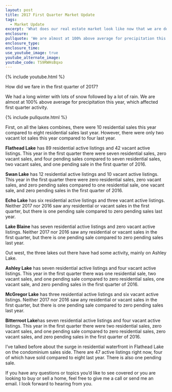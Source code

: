 ```yaml
---
layout: post
title: 2017 First Quarter Market Update
tags:
  - Market Update
excerpt: 'What does our real estate market look like now that we are done with the first quarter? I’ll go over some numbers from this year and compare to 2016 to give you an idea of what’s changed and what has stayed the same. We’ve had quite a bit of precipitation this year which played a huge part on the first quarter numbers. Luckily, I am quite confident we are in a position for a great second quarter. To get all the details and see what’s going on with real estate in your area, watch this short video.'
enclosure:
pullquote: 'We are almost at 100% above average for precipitation this year, which affected first quarter activity.'
enclosure_type:
enclosure_time:
use_youtube_image: true
youtube_alternate_image:
youtube_code: TS9RWHsBqxo
---
```



{% include youtube.html %}

How did we fare in the first quarter of 2017?

We had a long winter with lots of snow followed by a lot of rain. We are almost at 100% above average for precipitation this year, which affected first quarter activity.

{% include pullquote.html %}

First, on all the lakes combines, there were 10 residential sales this year compared to eight residential sales last year. However, there were only two vacant lot sales this year compared to four last year.

**Flathead Lake** has 89 residential active listings and 42 vacant active listings. This year in the first quarter there were seven residential sales, zero vacant sales, and four pending sales compared to seven residential sales, two vacant sales, and one pending sale in the first quarter of 2016.

**Swan Lake** has 12 residential active listings and 10 vacant active listings. This year in the first quarter there were zero residential sales, zero vacant sales, and zero pending sales compared to one residential sale, one vacant sale, and zero pending sales in the first quarter of 2016.

**Echo Lake** has six residential active listings and three vacant active listings. Neither 2017 nor 2016 saw any residential or vacant sales in the first quarter, but there is one pending sale compared to zero pending sales last year.

**Lake Blaine** has seven residential active listings and zero vacant active listings. Neither 2017 nor 2016 saw any residential or vacant sales in the first quarter, but there is one pending sale compared to zero pending sales last year.

Out west, the three lakes out there have had some activity, mainly on Ashley Lake.

**Ashley Lake** has seven residential active listings and four vacant active listings. This year in the first quarter there was one residential sale, two vacant sales, and one pending sale compared to zero residential sales, one vacant sale, and zero pending sales in the first quarter of 2016.

**McGregor Lake** has three residential active listings and six vacant active listings. Neither 2017 nor 2016 saw any residential or vacant sales in the first quarter, but there is one pending sale compared to zero pending sales last year.

**Bitterroot Lake**has seven residential active listings and four vacant active listings. This year in the first quarter there were two residential sales, zero vacant sales, and one pending sale compared to zero residential sales, zero vacant sales, and zero pending sales in the first quarter of 2016.

I’ve talked before about the surge in residential waterfront in Flathead Lake on the condominium sales side. There are 47 active listings right now, four of which have sold compared to eight last year. There is also one pending sale.

If you have any questions or topics you’d like to see covered or you are looking to buy or sell a home, feel free to give me a call or send me an email. I look forward to hearing from you.
